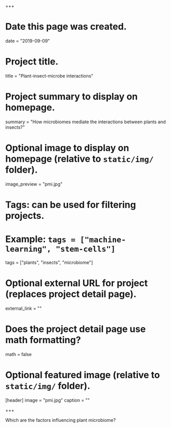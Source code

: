 +++
# Date this page was created.
date = "2019-09-09"

# Project title.
title = "Plant-insect-microbe interactions"

# Project summary to display on homepage.
summary = "How microbiomes mediate the interactions between plants and insects?"

# Optional image to display on homepage (relative to `static/img/` folder).
image_preview = "pmi.jpg"

# Tags: can be used for filtering projects.
# Example: `tags = ["machine-learning", "stem-cells"]`
tags = ["plants", "insects", "microbiome"]

# Optional external URL for project (replaces project detail page).
external_link = ""

# Does the project detail page use math formatting?
math = false

# Optional featured image (relative to `static/img/` folder).
[header]
image = "pmi.jpg"
caption = ""

+++

Which are the factors influencing plant microbiome?
